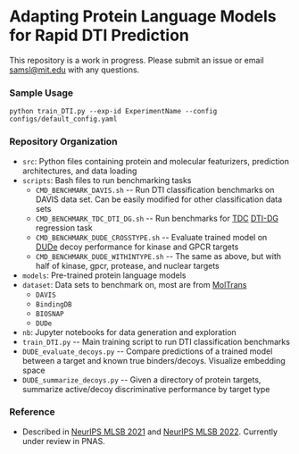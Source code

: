 # Adapting Protein Language Models for Rapid DTI Prediction

This repository is a work in progress. Please submit an issue or email samsl@mit.edu with any questions.

### Sample Usage

`python train_DTI.py --exp-id ExperimentName --config configs/default_config.yaml`

### Repository Organization

- `src`: Python files containing protein and molecular featurizers, prediction architectures, and data loading
- `scripts`: Bash files to run benchmarking tasks
  - `CMD_BENCHMARK_DAVIS.sh` -- Run DTI classification benchmarks on DAVIS data set. Can be easily modified for other classification data sets
  - `CMD_BENCHMARK_TDC_DTI_DG.sh` -- Run benchmarks for [TDC](https://tdcommons.ai) [DTI-DG](https://tdcommons.ai/benchmark/dti_dg_group/bindingdb_patent/) regression task
  - `CMD_BENCHMARK_DUDE_CROSSTYPE.sh` -- Evaluate trained model on [DUDe](http://dude.docking.org) decoy performance for kinase and GPCR targets
  - `CMD_BENCHMARK_DUDE_WITHINTYPE.sh` -- The same as above, but with half of kinase, gpcr, protease, and nuclear targets
- `models`: Pre-trained protein language models
- `dataset`: Data sets to benchmark on, most are from [MolTrans](https://academic.oup.com/bioinformatics/article/37/6/830/5929692)
  - `DAVIS`
  - `BindingDB`
  - `BIOSNAP`
  - `DUDe` 
- `nb`: Jupyter notebooks for data generation and exploration
- `train_DTI.py` -- Main training script to run DTI classification benchmarks
- `DUDE_evaluate_decoys.py` -- Compare predictions of a trained model between a target and known true binders/decoys. Visualize embedding space
- `DUDE_summarize_decoys.py` -- Given a directory of protein targets, summarize active/decoy discriminative performance by target type


### Reference

- Described in [NeurIPS MLSB 2021](https://www.mlsb.io/papers_2021/MLSB2021_Adapting_protein_language_models.pdf) and [NeurIPS MLSB 2022](https://www.biorxiv.org/content/10.1101/2022.11.03.515086v1). Currently under review in PNAS.
